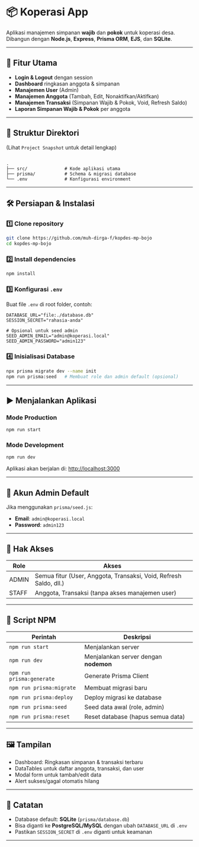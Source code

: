# 📦 Koperasi App

Aplikasi manajemen simpanan **wajib** dan **pokok** untuk koperasi desa.  
Dibangun dengan **Node.js**, **Express**, **Prisma ORM**, **EJS**, dan **SQLite**.

---

## 🚀 Fitur Utama
- **Login & Logout** dengan session
- **Dashboard** ringkasan anggota & simpanan
- **Manajemen User** (Admin)
- **Manajemen Anggota** (Tambah, Edit, Nonaktifkan/Aktifkan)
- **Manajemen Transaksi** (Simpanan Wajib & Pokok, Void, Refresh Saldo)
- **Laporan Simpanan Wajib & Pokok** per anggota

---

## 📂 Struktur Direktori
(Lihat `Project Snapshot` untuk detail lengkap)

```

.
├── src/              # Kode aplikasi utama
├── prisma/           # Schema & migrasi database
└── .env              # Konfigurasi environment

````

---

## 🛠️ Persiapan & Instalasi

### 1️⃣ Clone repository
```bash
git clone https://github.com/muh-dirga-f/kopdes-mp-bojo
cd kopdes-mp-bojo
````

### 2️⃣ Install dependencies

```bash
npm install
```

### 3️⃣ Konfigurasi `.env`

Buat file `.env` di root folder, contoh:

```env
DATABASE_URL="file:./database.db"
SESSION_SECRET="rahasia-anda"

# Opsional untuk seed admin
SEED_ADMIN_EMAIL="admin@koperasi.local"
SEED_ADMIN_PASSWORD="admin123"
```

### 4️⃣ Inisialisasi Database

```bash
npx prisma migrate dev --name init
npm run prisma:seed   # Membuat role dan admin default (opsional)
```

---

## ▶️ Menjalankan Aplikasi

### Mode Production

```bash
npm run start
```

### Mode Development

```bash
npm run dev
```

Aplikasi akan berjalan di:
[http://localhost:3000](http://localhost:3000)

---

## 🔑 Akun Admin Default

Jika menggunakan `prisma/seed.js`:

* **Email**: `admin@koperasi.local`
* **Password**: `admin123`

---

## 📌 Hak Akses

| Role  | Akses                                                                 |
| ----- | --------------------------------------------------------------------- |
| ADMIN | Semua fitur (User, Anggota, Transaksi, Void, Refresh Saldo, dll.)     |
| STAFF | Anggota, Transaksi (tanpa akses manajemen user) |

---

## 📜 Script NPM

| Perintah                  | Deskripsi                             |
| ------------------------- | ------------------------------------- |
| `npm run start`           | Menjalankan server                    |
| `npm run dev`             | Menjalankan server dengan **nodemon** |
| `npm run prisma:generate` | Generate Prisma Client                |
| `npm run prisma:migrate`  | Membuat migrasi baru                  |
| `npm run prisma:deploy`   | Deploy migrasi ke database            |
| `npm run prisma:seed`     | Seed data awal (role, admin)          |
| `npm run prisma:reset`    | Reset database (hapus semua data)     |

---

## 🖼️ Tampilan

* Dashboard: Ringkasan simpanan & transaksi terbaru
* DataTables untuk daftar anggota, transaksi, dan user
* Modal form untuk tambah/edit data
* Alert sukses/gagal otomatis hilang

---

## 📌 Catatan

* Database default: **SQLite** (`prisma/database.db`)
* Bisa diganti ke **PostgreSQL/MySQL** dengan ubah `DATABASE_URL` di `.env`
* Pastikan `SESSION_SECRET` di `.env` diganti untuk keamanan

---